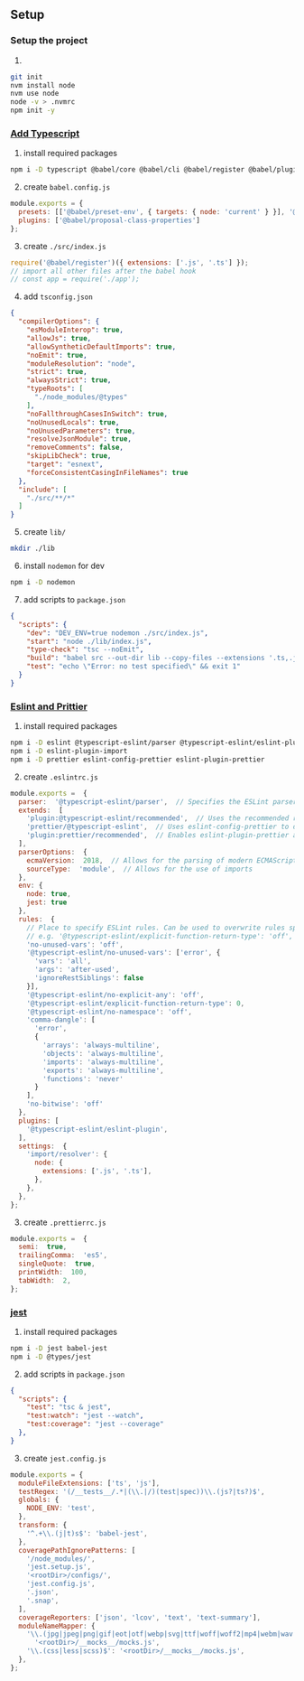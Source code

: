## Setup
### Setup the project
1.
```sh
git init
nvm install node
nvm use node
node -v > .nvmrc
npm init -y
```

### [Add Typescript](https://github.com/microsoft/TypeScript-Babel-Starter)
1. install required packages
```sh
npm i -D typescript @babel/core @babel/cli @babel/register @babel/plugin-proposal-class-properties @babel/preset-env @babel/preset-typescript @types/node
```
2. create `babel.config.js`
```js
module.exports = {
  presets: [['@babel/preset-env', { targets: { node: 'current' } }], '@babel/preset-typescript'],
  plugins: ['@babel/proposal-class-properties']
};
```
3. create `./src/index.js`
```js
require('@babel/register')({ extensions: ['.js', '.ts'] });
// import all other files after the babel hook
// const app = require('./app');
```
4. add `tsconfig.json`
```json
{
  "compilerOptions": {
    "esModuleInterop": true,
    "allowJs": true,
    "allowSyntheticDefaultImports": true,
    "noEmit": true,
    "moduleResolution": "node",
    "strict": true,
    "alwaysStrict": true,
    "typeRoots": [
      "./node_modules/@types"
    ],
    "noFallthroughCasesInSwitch": true,
    "noUnusedLocals": true,
    "noUnusedParameters": true,
    "resolveJsonModule": true,
    "removeComments": false,
    "skipLibCheck": true,
    "target": "esnext",
    "forceConsistentCasingInFileNames": true
  },
  "include": [
    "./src/**/*"
  ]
}
```
5. create `lib/`
```sh
mkdir ./lib
```
6. install `nodemon` for dev
```sh
npm i -D nodemon
```
7. add scripts to `package.json`
```json
{
  "scripts": {
    "dev": "DEV_ENV=true nodemon ./src/index.js",
    "start": "node ./lib/index.js",
    "type-check": "tsc --noEmit",
    "build": "babel src --out-dir lib --copy-files --extensions '.ts,.js'",
    "test": "echo \"Error: no test specified\" && exit 1"
  }
}
```

### [Eslint and Prittier](https://dev.to/robertcoopercode/using-eslint-and-prettier-in-a-typescript-project-53jb)
1. install required packages
```sh
npm i -D eslint @typescript-eslint/parser @typescript-eslint/eslint-plugin
npm i -D eslint-plugin-import
npm i -D prettier eslint-config-prettier eslint-plugin-prettier
```
2. create `.eslintrc.js`
```js
module.exports =  {
  parser:  '@typescript-eslint/parser',  // Specifies the ESLint parser
  extends:  [
    'plugin:@typescript-eslint/recommended',  // Uses the recommended rules from @typescript-eslint/eslint-plugin
    'prettier/@typescript-eslint',  // Uses eslint-config-prettier to disable ESLint rules from @typescript-eslint/eslint-plugin that would conflict with prettier
    'plugin:prettier/recommended',  // Enables eslint-plugin-prettier and displays prettier errors as ESLint errors. Make sure this is always the last configuration in the extends array.
  ],
  parserOptions:  {
    ecmaVersion:  2018,  // Allows for the parsing of modern ECMAScript features
    sourceType:  'module',  // Allows for the use of imports
  },
  env: {
    node: true,
    jest: true
  },
  rules:  {
    // Place to specify ESLint rules. Can be used to overwrite rules specified from the extended configs
    // e.g. '@typescript-eslint/explicit-function-return-type': 'off',
    'no-unused-vars': 'off',
    '@typescript-eslint/no-unused-vars': ['error', {
      'vars': 'all',
      'args': 'after-used',
      'ignoreRestSiblings': false
    }],
    '@typescript-eslint/no-explicit-any': 'off',
    '@typescript-eslint/explicit-function-return-type': 0,
    '@typescript-eslint/no-namespace': 'off', 
    'comma-dangle': [
      'error',
      {
        'arrays': 'always-multiline',
        'objects': 'always-multiline',
        'imports': 'always-multiline',
        'exports': 'always-multiline',
        'functions': 'never'
      }
    ],
    'no-bitwise': 'off'
  },
  plugins: [
    '@typescript-eslint/eslint-plugin',
  ],
  settings:  {
    'import/resolver': {
      node: {
        extensions: ['.js', '.ts'],
      },
    },
  },
};
```
3. create `.prettierrc.js`
```js
module.exports =  {
  semi:  true,
  trailingComma:  'es5',
  singleQuote:  true,
  printWidth:  100,
  tabWidth:  2,
};
```

### [jest](https://medium.com/@miiny/unit-test-next-js-with-jest-and-enzyme-5b305a8e29fe)
1. install required packages
```sh
npm i -D jest babel-jest
npm i -D @types/jest
```
2. add scripts in `package.json`
```json
{
  "scripts": {
    "test": "tsc & jest",
    "test:watch": "jest --watch",
    "test:coverage": "jest --coverage"
  },
}
```
3. create `jest.config.js`
```js
module.exports = {
  moduleFileExtensions: ['ts', 'js'],
  testRegex: '(/__tests__/.*|(\\.|/)(test|spec))\\.(js?|ts?)$',
  globals: {
    NODE_ENV: 'test',
  },
  transform: {
    '^.+\\.(j|t)s$': 'babel-jest',
  },
  coveragePathIgnorePatterns: [
    '/node_modules/',
    'jest.setup.js',
    '<rootDir>/configs/',
    'jest.config.js',
    '.json',
    '.snap',
  ],
  coverageReporters: ['json', 'lcov', 'text', 'text-summary'],
  moduleNameMapper: {
    '\\.(jpg|jpeg|png|gif|eot|otf|webp|svg|ttf|woff|woff2|mp4|webm|wav|mp3|m4a|aac|oga)$':
      '<rootDir>/__mocks__/mocks.js',
    '\\.(css|less|scss)$': '<rootDir>/__mocks__/mocks.js',
  },
};
```
